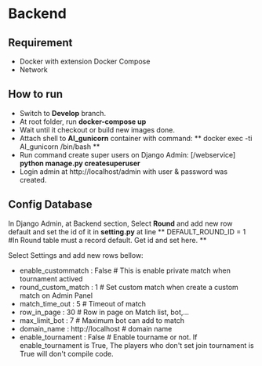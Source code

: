 # Backend

## Requirement
- Docker with extension Docker Compose
- Network

## How to run
- Switch to **Develop** branch.
- At root folder, run **docker-compose up**
- Wait until it checkout or build new images done.
- Attach shell to **AI_gunicorn** container with command: ** docker exec -ti AI_gunicorn /bin/bash **
- Run command create super users on Django Admin:  [/webservice] **python manage.py createsuperuser**
- Login admin at http://localhost/admin with user & password was created.

## Config Database
In Django Admin, at Backend section, 
Select **Round** and add new row default and set the id of it in **setting.py** at line ** DEFAULT_ROUND_ID = 1 #In Round table must a record default. Get id and set here. **

Select Settings and add new rows bellow:
- enable_custommatch : False # This is enable private match when tournament actived
- round_custom_match : 1 # Set custom match when create a custom match on Admin Panel
- match_time_out : 5 # Timeout of match
- row_in_page : 30 # Row in page on Match list, bot,...
- max_limit_bot : 7 # Maximum bot can add to match
- domain_name : http://localhost # domain name
- enable_tournament : False # Enable tourname or not. If enable_tournament is True, The players who don't set join tournament is True will don't compile code.